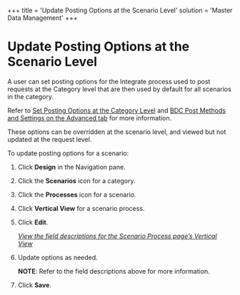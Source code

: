 +++
title = 'Update Posting Options at the Scenario Level'
solution = 'Master Data Management'
+++

# Update Posting Options at the Scenario Level

A user can set posting options for the Integrate process used to post
requests at the Category level that are then used by default for all
scenarios in the category.

Refer to [Set Posting Options at the Category
Level](Set_Posting_Options_at_the_Category_Level) and [BDC Post
Methods and Settings on the Advanced
tab](../../../Platform/Integrate/Page_Desc/BDCPostMethodsSettingsAdvTab)
for more information.

These options can be overridden at the scenario level, and viewed but
not updated at the request level.

To update posting options for a scenario:

1.  Click **Design** in the Navigation pane.

2.  Click the **Scenarios** icon for a category.

3.  Click the **Processes** icon for a scenario.

4.  Click **Vertical View** for a scenario process.

5.  Click **Edit**.
    
    [*View the field descriptions for the Scenario Process page’s
    Vertical View*](../Page_Desc/Scenario_Process#Scenario)

6.  Update options as needed.
    
    **NOTE**: Refer to the field descriptions above for more
    information.

7.  Click **Save**.
